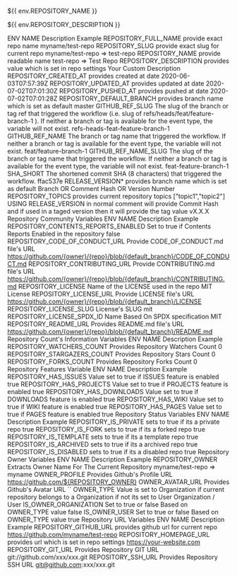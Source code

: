 ${{ env.REPOSITORY_NAME }}

${{ env.REPOSITORY_DESCRIPTION }}



ENV NAME	Description	Example
REPOSITORY_FULL_NAME	provide exact repo name	myname/test-repo
REPOSITORY_SLUG	provide exact slug for current repo	myname/test-repo => test-repo
REPOSITORY_NAME	provide readable name	test-repo => Test Repo
REPOSITORY_DESCRIPTION	provides value which is set in repo settings	Your Custom Description
REPOSITORY_CREATED_AT	provides created at date	2020-06-03T07:57:39Z
REPOSITORY_UPDATED_AT	provides updated at date	2020-07-02T07:01:30Z
REPOSITORY_PUSHED_AT	provides pushed at date	2020-07-02T07:01:28Z
REPOSITORY_DEFAULT_BRANCH	provides branch name which is set as default	master
GITHUB_REF_SLUG	The slug of the branch or tag ref that triggered the workflow (i.e. slug of refs/heads/feat/feature-branch-1 ). If neither a branch or tag is available for the event type, the variable will not exist.	refs-heads-feat-feature-branch-1
GITHUB_REF_NAME	The branch or tag name that triggered the workflow. If neither a branch or tag is available for the event type, the variable will not exist.	feat/feature-branch-1
GITHUB_REF_NAME_SLUG	The slug of the branch or tag name that triggered the workflow. If neither a branch or tag is available for the event type, the variable will not exist.	feat-feature-branch-1
SHA_SHORT	The shortened commit SHA (8 characters) that triggered the workflow.	ffac537e
RELEASE_VERSION*	provides branch name which is set as default	Branch OR Comment Hash OR Version Number
REPOSITORY_TOPICS	provides current repository topics	["topic1","topic2"]
USING RELEASE_VERSION in normal comment will provide Commit Hash and if used in a taged version then it will provide the tag value vX.X.X
Repository Community Variables
ENV NAME	Description	Example
REPOSITORY_CONTENTS_REPORTS_ENABLED	Set to true if Contents Reports Enabled in the repository	false
REPOSITORY_CODE_OF_CONDUCT_URL	Provide CODE_OF_CONDUCT.md file's URL	https://github.com/{owner}/{repo}/blob/{default_branch}/CODE_OF_CONDUCT.md
REPOSITORY_CONTRIBUTING_URL	Provide CONTRIBUTING.md file's URL	https://github.com/{owner}/{repo}/blob/{default_branch}/CONTRIBUTING.md
REPOSITORY_LICENSE	Name of the LICENSE used in the repo	MIT License
REPOSITORY_LICENSE_URL	Provide LICENSE file's URL	https://github.com/{owner}/{repo}/blob/{default_branch}/LICENSE
REPOSITORY_LICENSE_SLUG	License's SLUG	mit
REPOSITORY_LICENSE_SPDX_ID	Name Based On SPDX specification	MIT
REPOSITORY_README_URL	Provides README.md file's URL	https://github.com/{owner}/{repo}/blob/{default_branch}/README.md
Repository Count's Information Variables
ENV NAME	Description	Example
REPOSITORY_WATCHERS_COUNT	Provides Repository Watchers Count	0
REPOSITORY_STARGAZERS_COUNT	Provides Repository Stars Count	0
REPOSITORY_FORKS_COUNT	Provides Repository Forks Count	0
Repository Features Variable
ENV NAME	Description	Example
REPOSITORY_HAS_ISSUES	Value set to true if ISSUES feature is enabled	true
REPOSITORY_HAS_PROJECTS	Value set to true if PROJECTS feature is enabled	true
REPOSITORY_HAS_DOWNLOADS	Value set to true if DOWNLOADS feature is enabled	true
REPOSITORY_HAS_WIKI	Value set to true if WIKI feature is enabled	true
REPOSITORY_HAS_PAGES	Value set to true if PAGES feature is enabled	true
Repository Status Variables
ENV NAME	Description	Example
REPOSITORY_IS_PRIVATE	sets to true if its a private repo	true
REPOSITORY_IS_FORK	sets to true if its a forked repo	true
REPOSITORY_IS_TEMPLATE	sets to true if its a template repo	true
REPOSITORY_IS_ARCHIVED	sets to true if its a archived repo	true
REPOSITORY_IS_DISABLED	sets to true if its a disabled repo	true
Repository Owner Variables
ENV NAME	Description	Example
REPOSITORY_OWNER	Extracts Owner Name For The Current Repository	myname/test-repo => myname
OWNER_PROFILE	Provides Github's Profile URL	https://github.com/${REPOSITORY_OWNER}
OWNER_AVATAR_URL	Provides Github's Avatar URL	``
OWNER_TYPE	Value is set to Organization if current repository belongs to a Organization if not its set to User	Organization / User
IS_OWNER_ORGANIZATION	Set to true or false Based on OWNER_TYPE value	false
IS_OWNER_USER	Set to true or false Based on OWNER_TYPE value	true
Repository URL Variables
ENV NAME	Description	Example
REPOSITORY_GITHUB_URL	provides github url for current repo	https://github.com/myname/test-repo
REPOSITORY_HOMEPAGE_URL	provides url which is set in repo settings	https://your-website.com
REPOSITORY_GIT_URL	Provides Repository GIT URL	git://github.com/xxx/xxx.git
REPOSITORY_SSH_URL	Provides Repository SSH URL	git@github.com:xxx/xxx.git
